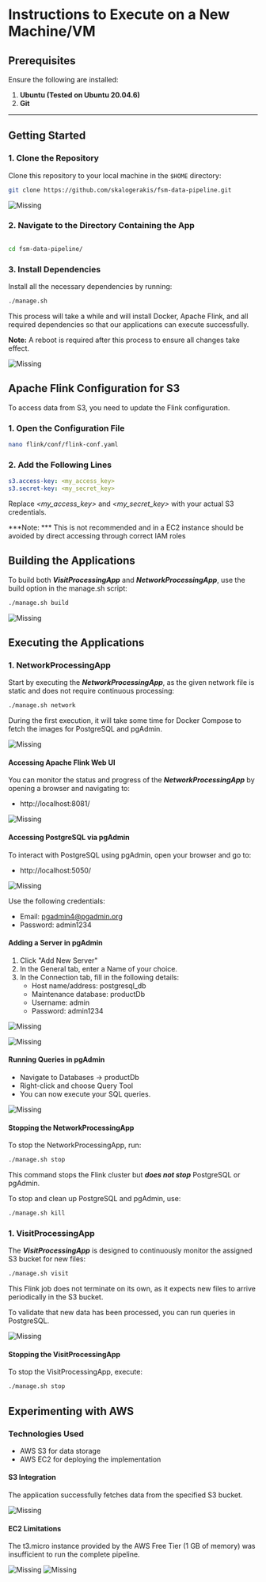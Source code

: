 
# Instructions to Execute on a New Machine/VM

## Prerequisites

Ensure the following are installed:

1. **Ubuntu (Tested on Ubuntu 20.04.6)**
2. **Git**

---

## Getting Started

### 1. Clone the Repository

Clone this repository to your local machine in the `$HOME` directory:

```bash
git clone https://github.com/skalogerakis/fsm-data-pipeline.git

```

![Missing](/img/1.png)

### 2. Navigate to the Directory Containing the App

```bash

cd fsm-data-pipeline/

```

### 3. Install Dependencies

Install all the necessary dependencies by running:

```bash
./manage.sh

```

This process will take a while and will install Docker, Apache Flink, and all required dependencies so that our applications can execute successfully.

**Note:** A reboot is required after this process to ensure all changes take effect.

![Missing](/img/2.png)

## Apache Flink Configuration for S3


To access data from S3, you need to update the Flink configuration.


### 1. Open the Configuration File


```bash
nano flink/conf/flink-conf.yaml

```

### 2. Add the Following Lines


```yaml
s3.access-key: <my_access_key>
s3.secret-key: <my_secret_key>

```

Replace *\<my_access_key\>* and *\<my_secret_key\>* with your actual S3 credentials.

***Note: *** This is not recommended and in a EC2 instance should be avoided by direct accessing through correct IAM roles


## Building the Applications

To build both ***VisitProcessingApp*** and ***NetworkProcessingApp***, use the build option in the manage.sh script:

```bash
./manage.sh build

```

![Missing](/img/3.png)

## Executing the Applications


### 1. NetworkProcessingApp

Start by executing the ***NetworkProcessingApp***, as the given network file is static and does not require continuous processing:

```bash
./manage.sh network

```

During the first execution, it will take some time for Docker Compose to fetch the images for PostgreSQL and pgAdmin.

![Missing](/img/4.png)

#### Accessing Apache Flink Web UI


You can monitor the status and progress of the ***NetworkProcessingApp*** by opening a browser and navigating to:

- http://localhost:8081/

![Missing](/img/5.png)

#### Accessing PostgreSQL via pgAdmin


To interact with PostgreSQL using pgAdmin, open your browser and go to:

- http://localhost:5050/

![Missing](/img/6png)

Use the following credentials:

- Email: pgadmin4@pgadmin.org
- Password: admin1234

#### Adding a Server in pgAdmin

1. Click "Add New Server"
2. In the General tab, enter a Name of your choice.
3. In the Connection tab, fill in the following details:
    - Host name/address: postgresql_db
    - Maintenance database: productDb
    - Username: admin
    - Password: admin1234

![Missing](/img/7.png)

![Missing](/img/8.png)

#### Running Queries in pgAdmin


- Navigate to Databases → productDb
- Right-click and choose Query Tool
- You can now execute your SQL queries.

![Missing](/img/9.png)

#### Stopping the NetworkProcessingApp

To stop the NetworkProcessingApp, run:

```bash
./manage.sh stop

```

This command stops the Flink cluster but ***does not stop*** PostgreSQL or pgAdmin.

To stop and clean up PostgreSQL and pgAdmin, use:

```bash
./manage.sh kill

```

### 1. VisitProcessingApp

The ***VisitProcessingApp*** is designed to continuously monitor the assigned S3 bucket for new files:

```bash
./manage.sh visit

```

This Flink job does not terminate on its own, as it expects new files to arrive periodically in the S3 bucket.

To validate that new data has been processed, you can run queries in PostgreSQL.

![Missing](/img/10.png)

#### Stopping the VisitProcessingApp

To stop the VisitProcessingApp, execute:

```bash
./manage.sh stop

```


## Experimenting with AWS

### Technologies Used

- AWS S3 for data storage
- AWS EC2 for deploying the implementation

#### S3 Integration
The application successfully fetches data from the specified S3 bucket.

![Missing](/img/13.png)


#### EC2 Limitations
The t3.micro instance provided by the AWS Free Tier (1 GB of memory) was insufficient to run the complete pipeline.

![Missing](/img/11.png)
![Missing](/img/12.png)